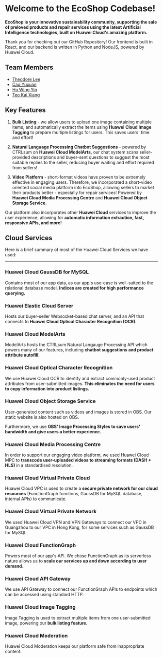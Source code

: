 # Welcome to the EcoShop Codebase!

**EcoShop is your innovative sustainability community, supporting the sale of preloved products and repair services using the latest Artificial Intelligence technologies, built on Huawei Cloud's amazing platform.**

Thank you for checking out our GitHub Repository! Our frontend is built in React, and our backend is written in Python and NodeJS, powered by Huawei Cloud.

## Team Members
- [Theodore Lee](https://github.com/TheoLeeCJ)
- [Cao Yuxuan](https://github.com/aliencaocao)
- [Ho Wing Yip](https://github.com/HoWingYip)
- [Teo Kai Xiang](https://github.com/Tkaixiang)


## Key Features

1. **Bulk Listing** - we allow users to upload one image containing multiple items, and automatically extract the items using **Huawei Cloud Image Tagging** to prepare multiple listings for users. This saves users' time and effort!

2. **Natural Language Processing Chatbot Suggestions** - powered by CTRLsum on **Huawei Cloud ModelArts**, our chat system scans seller-provided descriptions and buyer-sent questions to suggest the most suitable replies to the seller, reducing buyer waiting and effort required from sellers!

3. **Video Platform** - short-format videos have proven to be extremely effective in engaging users. Therefore, we incorporated a short-video oriented social media platform into EcoShop, allowing sellers to market their products better - especially for repair services! Powered by **Huawei Cloud Media Processing Centre** and **Huawei Cloud Object Storage Service**.

Our platform also incorporates other **Huawei Cloud** services to improve the user experience, allowing for **automatic information extraction, fast, responsive APIs, and more!**

## Cloud Services

Here is a brief summary of most of the Huawei Cloud Services we have used:

---

### **Huawei Cloud GaussDB for MySQL**

Contains most of our app data, as our app's use-case is well-suited to the relational database model. **Indices are created for high performance querying.**

### **Huawei Elastic Cloud Server**

Hosts our buyer-seller Websocket-based chat server, and an API that connects to **Huawei Cloud Optical Character Recognition (OCR)**.

### **Huawei Cloud ModelArts**

ModelArts hosts the CTRLsum Natural Langauge Processing API which powers many of our features, including **chatbot suggestions and product attribute autofill**.

### **Huawei Cloud Optical Character Recognition**

We use Huawei Cloud OCR to identify and extract commonly-used product attributes from user-submitted images. **This eliminates the need for users to copy information into product listings.**

### **Huawei Cloud Object Storage Service**

User-generated content such as videos and images is stored in OBS. Our static website is also hosted on OBS.

Furthermore, we use **OBS' Image Processing Styles to save users' bandwidth and give users a better experience.**

### **Huawei Cloud Media Processing Centre**

In order to support our engaging video platform, we used Huawei Cloud MPC to **transcode user-uploaded videos to streaming formats (DASH + HLS)** in a standardised resolution.

### **Huawei Cloud Virtual Private Cloud**

Huawei Cloud VPC is used to create a **secure private network for our cloud resources** (FunctionGraph functions, GaussDB for MySQL database, internal APIs) to communicate.

### **Huawei Cloud Virtual Private Network**

We used Huawei Cloud VPN and VPN Gateways to connect our VPC in Guangzhou to our VPC in Hong Kong, for some services such as GaussDB for MySQL.

### **Huawei Cloud FunctionGraph**

Powers most of our app's API. We chose FunctionGraph as its serverless nature allows us to **scale our services up and down according to user demand**.

### **Huawei Cloud API Gateway**

We use API Gateway to connect our FunctionGraph APIs to endpoints which can be accessed using standard HTTP.

### **Huawei Cloud Image Tagging**

Image Tagging is used to extract multiple items from one user-submitted image, powering our **bulk listing feature**.

### **Huawei Cloud Moderation**

Huawei Cloud Moderation keeps our platform safe from inappropriate content.
